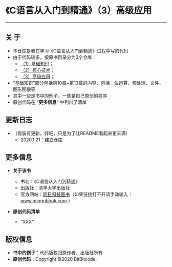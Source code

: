 # 《C语言从入门到精通》（3）高级应用
---


## 关  于
  + 本仓库是我在学习《C语言从入门到精通》过程中写的代码
  + 由于代码较多，按原书目录分为3个仓库：
    + [（1）基础知识](https://github.com/BitBitcode/Learning-C-1)；
    + [（2）核心技术](https://github.com/BitBitcode/Learning-C-2)；
    + [（3）高级应用](https://github.com/BitBitcode/Learning-C-3)；
  + “基础知识”部分包括第10章~第13章的内容，包括：位运算、预处理、文件、图形图像等
  + 其中一些是书中的例子，一些是自己原创的程序
  + 原创代码在 “**更多信息**” 中列出了清单


## 更新日志
  + （假装有更新，好吧，只是为了让README看起来更丰满）
    + 2020.1.21：建立仓库


## 更多信息
  + **关于该书**
    + 书名：《C语言从入门到精通》
    + 出版社：清华大学出版社
    + 官方网站：[明日科技图书](https://www.mingribook.com)（如果链接打不开请手动输入：www.mingribook.com ）

  + **原创代码清单**
    + “XXX”


## 版权信息
  + **书中的例子**：代码版权归原作者、出版社所有
  + **原创代码**：Copyright ©2020 BitBitcode.
